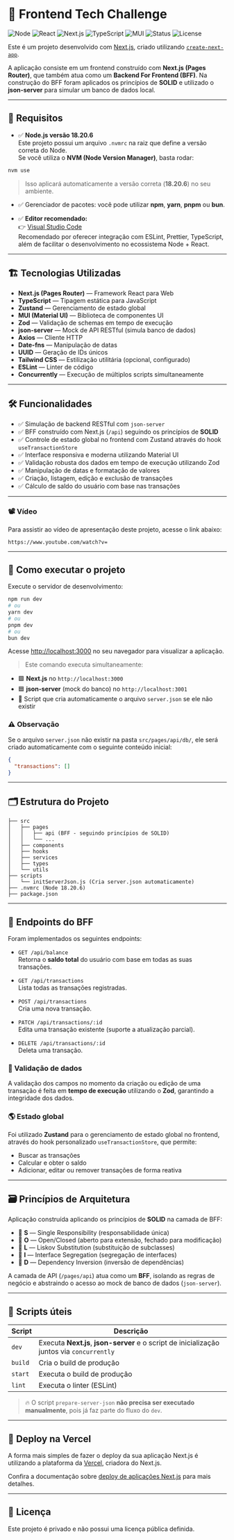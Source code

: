 # 🚀 Frontend Tech Challenge

![Node](https://img.shields.io/badge/Node-18.20.6-brightgreen)
![React](https://img.shields.io/badge/React-18-blue)
![Next.js](https://img.shields.io/badge/Next.js-Pages%20Router-black)
![TypeScript](https://img.shields.io/badge/TypeScript-5-blue)
![MUI](https://img.shields.io/badge/MUI-v5-blue)
![Status](https://img.shields.io/badge/Status-Development-yellow)
![License](https://img.shields.io/badge/License-Private-red)

Este é um projeto desenvolvido com [Next.js](https://nextjs.org), criado utilizando [`create-next-app`](https://nextjs.org/docs/app/api-reference/cli/create-next-app).

A aplicação consiste em um frontend construído com **Next.js (Pages Router)**, que também atua como um **Backend For Frontend (BFF)**. Na construção do BFF foram aplicados os princípios de **SOLID** e utilizado o **json-server** para simular um banco de dados local.

---

## 🧰 Requisitos

- ✅ **Node.js versão 18.20.6**  
  Este projeto possui um arquivo `.nvmrc` na raiz que define a versão correta do Node.  
  Se você utiliza o **NVM (Node Version Manager)**, basta rodar:

```bash
nvm use
```

> Isso aplicará automaticamente a versão correta (**18.20.6**) no seu ambiente.

- ✅ Gerenciador de pacotes: você pode utilizar **npm**, **yarn**, **pnpm** ou **bun**.

- ✅ **Editor recomendado:**  
  👉 [Visual Studio Code](https://code.visualstudio.com/)  
  Recomendado por oferecer integração com ESLint, Prettier, TypeScript, além de facilitar o desenvolvimento no ecossistema Node + React.

---

## 🏗️ Tecnologias Utilizadas

- **Next.js (Pages Router)** — Framework React para Web
- **TypeScript** — Tipagem estática para JavaScript
- **Zustand** — Gerenciamento de estado global
- **MUI (Material UI)** — Biblioteca de componentes UI
- **Zod** — Validação de schemas em tempo de execução
- **json-server** — Mock de API RESTful (simula banco de dados)
- **Axios** — Cliente HTTP
- **Date-fns** — Manipulação de datas
- **UUID** — Geração de IDs únicos
- **Tailwind CSS** — Estilização utilitária (opcional, configurado)
- **ESLint** — Linter de código
- **Concurrently** — Execução de múltiplos scripts simultaneamente

---

## 🛠️ Funcionalidades

- ✅ Simulação de backend RESTful com `json-server`
- ✅ BFF construído com Next.js (`/api`) seguindo os princípios de **SOLID**
- ✅ Controle de estado global no frontend com Zustand através do hook `useTransactionStore`
- ✅ Interface responsiva e moderna utilizando Material UI
- ✅ Validação robusta dos dados em tempo de execução utilizando Zod
- ✅ Manipulação de datas e formatação de valores
- ✅ Criação, listagem, edição e exclusão de transações
- ✅ Cálculo de saldo do usuário com base nas transações

---

### 📽️ Vídeo

Para assistir ao vídeo de apresentação deste projeto, acesse o link abaixo:

`https://www.youtube.com/watch?v=`

---

## 🚀 Como executar o projeto

Execute o servidor de desenvolvimento:

```bash
npm run dev
# ou
yarn dev
# ou
pnpm dev
# ou
bun dev
```

Acesse [http://localhost:3000](http://localhost:3000) no seu navegador para visualizar a aplicação.

> Este comando executa simultaneamente:

- 🟩 **Next.js** no `http://localhost:3000`
- 🟦 **json-server** (mock do banco) no `http://localhost:3001`
- 🔧 Script que cria automaticamente o arquivo `server.json` se ele não existir

### ⚠️ Observação

Se o arquivo `server.json` não existir na pasta `src/pages/api/db/`, ele será criado automaticamente com o seguinte conteúdo inicial:

```json
{
  "transactions": []
}
```

---

## 🗂️ Estrutura do Projeto

```
├── src
│   ├── pages
│   │   ├── api (BFF - seguindo princípios de SOLID)
│   │   └── ...
│   ├── components
│   ├── hooks
│   ├── services
│   ├── types
│   └── utils
├── scripts
│   └── initServerJson.js (Cria server.json automaticamente)
├── .nvmrc (Node 18.20.6)
├── package.json
```

---

## 🔗 Endpoints do BFF

Foram implementados os seguintes endpoints:

- `GET /api/balance`  
  Retorna o **saldo total** do usuário com base em todas as suas transações.

- `GET /api/transactions`  
  Lista todas as transações registradas.

- `POST /api/transactions`  
  Cria uma nova transação.

- `PATCH /api/transactions/:id`  
  Edita uma transação existente (suporte a atualização parcial).

- `DELETE /api/transactions/:id`  
  Deleta uma transação.

### 🔐 Validação de dados

A validação dos campos no momento da criação ou edição de uma transação é feita em **tempo de execução** utilizando o **Zod**, garantindo a integridade dos dados.

### 🌎 Estado global

Foi utilizado **Zustand** para o gerenciamento de estado global no frontend, através do hook personalizado `useTransactionStore`, que permite:

- Buscar as transações
- Calcular e obter o saldo
- Adicionar, editar ou remover transações de forma reativa

---

## 🗃️ Princípios de Arquitetura

Aplicação construída aplicando os princípios de **SOLID** na camada de BFF:

- 🔸 **S** — Single Responsibility (responsabilidade única)
- 🔸 **O** — Open/Closed (aberto para extensão, fechado para modificação)
- 🔸 **L** — Liskov Substitution (substituição de subclasses)
- 🔸 **I** — Interface Segregation (segregação de interfaces)
- 🔸 **D** — Dependency Inversion (inversão de dependências)

A camada de API (`/pages/api`) atua como um **BFF**, isolando as regras de negócio e abstraindo o acesso ao mock de banco de dados (`json-server`).

---

## 🚧 Scripts úteis

| Script  | Descrição                                                                                  |
| ------- | ------------------------------------------------------------------------------------------ |
| `dev`   | Executa **Next.js**, **json-server** e o script de inicialização juntos via `concurrently` |
| `build` | Cria o build de produção                                                                   |
| `start` | Executa o build de produção                                                                |
| `lint`  | Executa o linter (ESLint)                                                                  |

> 🔥 O script `prepare-server-json` **não precisa ser executado manualmente**, pois já faz parte do fluxo do `dev`.

---

## 🚀 Deploy na Vercel

A forma mais simples de fazer o deploy da sua aplicação Next.js é utilizando a plataforma da [Vercel](https://vercel.com/new), criadora do Next.js.

Confira a documentação sobre [deploy de aplicações Next.js](https://nextjs.org/docs/app/building-your-application/deploying) para mais detalhes.

---

## 📝 Licença

Este projeto é privado e não possui uma licença pública definida.
